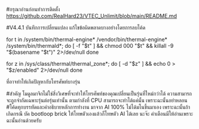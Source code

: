 #กรุณาอ่านก่อนทำการติดตั้ง
https://github.com/RealHard23/VTEC_Unlimit/blob/main/README.md

#V4.4.1
บันทึกการเปลี่ยนแปลง
แก้ไขข้อผิดพลาดบางอย่างโดยการลบโค้ด

for t in /system/bin/thermal-engine* /vendor/bin/thermal-engine* /system/bin/thermald*; do
    [ -f "$t" ] && chmod 000 "$t" && killall -9 "$(basename "$t")" 2>/dev/null
done

for z in /sys/class/thermal/thermal_zone*; do
    [ -d "$z" ] && echo 0 > "$z/enabled" 2>/dev/null
done

ที่อาจทำให้เกิดปัญหากับโทรศัพท์บางรุ่น


#สำคัญ โมดูลมาจิกไม่ใช่สิ่งวิเศษที่จะทำให้โทรศัพท์ของคุณเปลี่ยนเป็นรุ่นที่ใหม่กว่าได้ ความสามารถจะถูกจำกัดเฉพาะรุ่นต่อรุ่นเท่านั้น ตามกำลังที่ CPU สามารถจะทำได้แค่นั้น เพราะฉะนั้นอย่าหลอน
#โค้ดทุกบรรทัดและคำอธิบายหลักการทำงาน มาจาก AI 100% ไม่ได้มโนขึ้นมาเอง เพราะฉะนั้นถ้าเกิดกรณี บัค bootloop brick ให้โทษตัวเองแล้วก็โทษตัว AI ได้เลย นะจ๊ะ คำเตือนมีให้อ่านเพราะฉะนั้นอ่านด้วยครับ